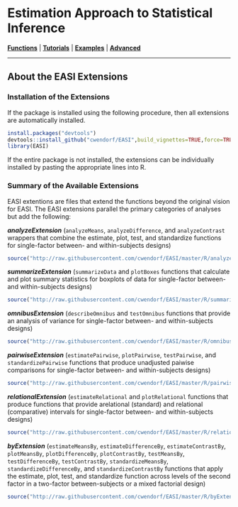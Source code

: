 # Estimation Approach to Statistical Inference

[**Functions**](../Functions) | 
[**Tutorials**](../Tutorials) | 
[**Examples**](../Examples) | 
[**Advanced**](../Advanced)

---

## About the EASI Extensions

### Installation of the Extensions

If the package is installed using the following procedure, then all extensions are automatically installed.

``` r
install.packages("devtools")
devtools::install_github("cwendorf/EASI",build_vignettes=TRUE,force=TRUE
library(EASI)
```

If the entire package is not installed, the extensions can be individually installed by pasting the appropriate lines into R.

### Summary of the Available Extensions

EASI extentions are files that extend the functions beyond the original vision for EASI. The EASI extensions parallel the primary categories of analyses but add the following:

**_analyzeExtension_** (`analyzeMeans`, `analyzeDifference`, and `analyzeContrast` wrappers that combine the estimate, plot, test, and standardize functions for single-factor between- and within-subjects designs)
```r
source("http://raw.githubusercontent.com/cwendorf/EASI/master/R/analyzeExtension.R")
```

**_summarizeExtension_** (`summarizeData` and `plotBoxes` functions that calculate and plot summary statistics for boxplots of data for single-factor between- and within-subjects designs)
```r
source("http://raw.githubusercontent.com/cwendorf/EASI/master/R/summarizeExtension.R")
```

**_omnibusExtension_** (`describeOmnibus` and `testOmnibus` functions that provide an analysis of variance for single-factor between- and within-subjects designs)
```r
source("http://raw.githubusercontent.com/cwendorf/EASI/master/R/omnibusExtension.R")
```

**_pairwiseExtension_** (`estimatePairwise`, `plotPairwise`, `testPairwise`, and `standardizePairwise` functions that produce unadjusted paiwise comparisons for single-factor between- and within-subjects designs)
```r
source("http://raw.githubusercontent.com/cwendorf/EASI/master/R/pairwiseExtension.R")
```

**_relationalExtension_** (`estimateRelational` and `plotRelational` functions that produce functions that provide arelational (standard) and relational (comparative) intervals for single-factor between- and within-subjects designs)
```r
source("http://raw.githubusercontent.com/cwendorf/EASI/master/R/relationalExtension.R")
```

**_byExtension_** (`estimateMeansBy`, `estimateDifferenceBy`, `estimateContrastBy`, `plotMeansBy`, `plotDifferenceBy`, `plotContrastBy`, `testMeansBy`, `testDifferenceBy`, `testContrastBy`, `standardizeMeansBy`, `standardizeDifferenceBy`, and `standardizeContrastBy` functions that apply the estimate, plot, test, and standardize function across levels of the second factor in a two-factor between-subjects or a mixed factorial design)
```r
source("http://raw.githubusercontent.com/cwendorf/EASI/master/R/byExtension.R")
```
